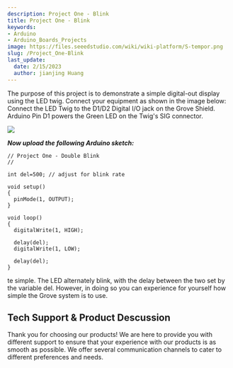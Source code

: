 ```yaml
---
description: Project One - Blink
title: Project One - Blink 
keywords:
- Arduino
- Arduino_Boards_Projects
image: https://files.seeedstudio.com/wiki/wiki-platform/S-tempor.png
slug: /Project_One-Blink
last_update:
  date: 2/15/2023
  author: jianjing Huang
---
```

<!-- ---
name: Project One - Blink
category: Tutorial
oldwikiname:  Project One - Blink
prodimagename:
surveyurl: https://www.research.net/r/Project_One-Blink
--- -->

The purpose of this project is to demonstrate a simple digital-out display using the LED twig. Connect your equipment as shown in the image below:
Connect the LED Twig to the D1/D2 Digital I/O jack on the Grove Shield.
Arduino Pin D1 powers the Green LED on the Twig's SIG connector.

![](https://files.seeedstudio.com/wiki/Project_One-Blink/img/Blinkv1.0.jpg)

_**Now upload the following Arduino sketch:**_

```
// Project One - Double Blink
//

int del=500; // adjust for blink rate

void setup()
{
  pinMode(1, OUTPUT);
}

void loop()
{
  digitalWrite(1, HIGH);

  delay(del);
  digitalWrite(1, LOW);

  delay(del);
}
```

te simple. The LED alternately blink, with the delay between the two set by the variable del. However, in doing so you can experience for yourself how simple the Grove system is to use.

## Tech Support & Product Descussion

Thank you for choosing our products! We are here to provide you with different support to ensure that your experience with our products is as smooth as possible. We offer several communication channels to cater to different preferences and needs.

<div class="button_tech_support_container">
<a href="https://forum.seeedstudio.com/" class="button_forum"></a> 
<a href="https://www.seeedstudio.com/contacts" class="button_email"></a>
</div>

<div class="button_tech_support_container">
<a href="https://discord.gg/eWkprNDMU7" class="button_discord"></a> 
<a href="https://github.com/Seeed-Studio/wiki-documents/discussions/69" class="button_discussion"></a>
</div>
